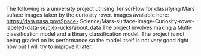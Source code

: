 The following is a university project utilising TensorFlow for classifying Mars suface images taken by the curiosity rover. 
images available here: https://data.nasa.gov/Space- Science/Mars-surface-image-Curiosity-rover-labeled-data-se/cjex-ucks/about_data
The project involves making a Multi-classification model and a Binary classification model. 
The project is not being graded on its performance so the model itself is not very good right now but I will try to improve it later.
